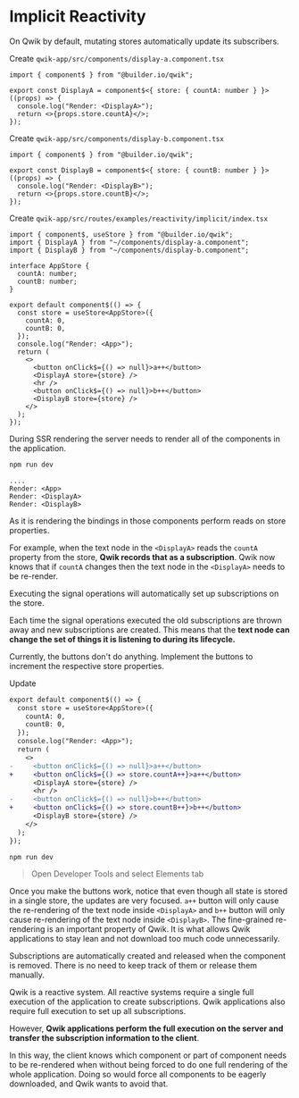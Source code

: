 # Implicit Reactivity

On Qwik by default, mutating stores automatically update its subscribers.

Create `qwik-app/src/components/display-a.component.tsx`

```tsx
import { component$ } from "@builder.io/qwik";

export const DisplayA = component$<{ store: { countA: number } }>((props) => {
  console.log("Render: <DisplayA>");
  return <>{props.store.countA}</>;
});

```

Create `qwik-app/src/components/display-b.component.tsx`

```tsx
import { component$ } from "@builder.io/qwik";

export const DisplayB = component$<{ store: { countB: number } }>((props) => {
  console.log("Render: <DisplayB>");
  return <>{props.store.countB}</>;
});

```

Create `qwik-app/src/routes/examples/reactivity/implicit/index.tsx`

```tsx
import { component$, useStore } from "@builder.io/qwik";
import { DisplayA } from "~/components/display-a.component";
import { DisplayB } from "~/components/display-b.component";

interface AppStore {
  countA: number;
  countB: number;
}

export default component$(() => {
  const store = useStore<AppStore>({
    countA: 0,
    countB: 0,
  });
  console.log("Render: <App>");
  return (
    <>
      <button onClick$={() => null}>a++</button>
      <DisplayA store={store} />
      <hr />
      <button onClick$={() => null}>b++</button>
      <DisplayB store={store} />
    </>
  );
});

```

During SSR rendering the server needs to render all of the components in the application. 

```bash
npm run dev
```

```
....
Render: <App>
Render: <DisplayA>
Render: <DisplayB>
```

As it is rendering the bindings in those components perform reads on store properties. 

For example, when the text node in the `<DisplayA>` reads the `countA` property from the store, **Qwik records that as a subscription**. Qwik now knows that if `countA` changes then the text node in the `<DisplayA>` needs to be re-render. 

Executing the signal operations will automatically set up subscriptions on the store. 

Each time the signal operations executed the old subscriptions are thrown away and new subscriptions are created. This means that the **text node can change the set of things it is listening to during its lifecycle.**

Currently, the buttons don't do anything. Implement the buttons to increment the respective store properties.

Update 

```diff
export default component$(() => {
  const store = useStore<AppStore>({
    countA: 0,
    countB: 0,
  });
  console.log("Render: <App>");
  return (
    <>
-     <button onClick$={() => null}>a++</button>
+     <button onClick$={() => store.countA++}>a++</button>
      <DisplayA store={store} />
      <hr />
-     <button onClick$={() => null}>b++</button>
+     <button onClick$={() => store.countB++}>b++</button>
      <DisplayB store={store} />
    </>
  );
});
```

```bash
npm run dev
```

> Open Developer Tools and select Elements tab

Once you make the buttons work, notice that even though all state is stored in a single store, the updates are very focused. `a++` button will only cause the re-rendering of the text node inside `<DisplayA>` and `b++` button will only cause re-rendering of the text node inside `<DisplayB>`. The fine-grained re-rendering is an important property of Qwik. It is what allows Qwik applications to stay lean and not download too much code unnecessarily.

Subscriptions are automatically created and released when the component is removed. There is no need to keep track of them or release them manually.

Qwik is a reactive system. All reactive systems require a single full execution of the application to create subscriptions. Qwik applications also require full execution to set up all subscriptions. 

However, **Qwik applications perform the full execution on the server and transfer the subscription information to the client**. 

In this way, the client knows which component or part of component needs to be re-rendered when without being forced to do one full rendering of the whole application. Doing so would force all components to be eagerly downloaded, and Qwik wants to avoid that.
